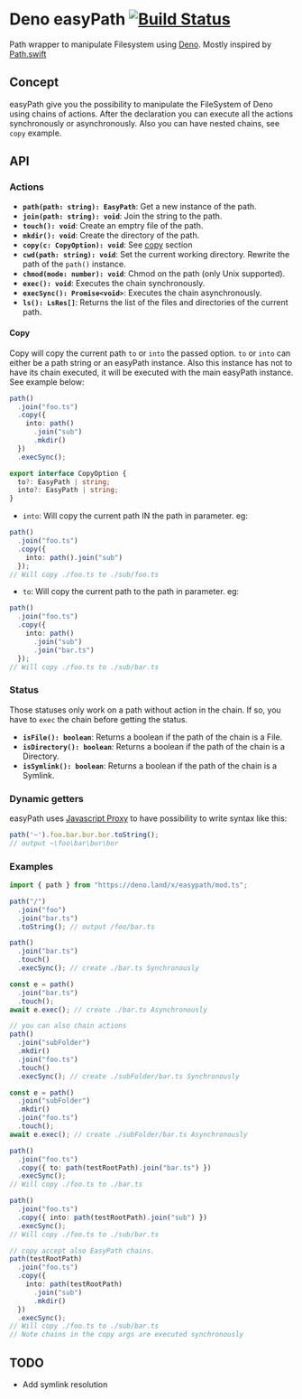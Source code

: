 # Deno easyPath [![Build Status](https://travis-ci.org/zekth/deno_easypath.svg?branch=master)](https://travis-ci.org/zekth/deno_easypath)

Path wrapper to manipulate Filesystem using [Deno](https://github.com/denoland/deno). Mostly inspired by [Path.swift](https://github.com/mxcl/Path.swift)

## Concept

easyPath give you the possibility to manipulate the FileSystem of Deno using chains of actions. After the declaration you can execute all the actions synchronously or asynchronously. Also you can have nested chains, see `copy` example.

## API

### Actions

- **`path(path: string): EasyPath`**: Get a new instance of the path.
- **`join(path: string): void`**: Join the string to the path.
- **`touch(): void`**: Create an emptry file of the path.
- **`mkdir(): void`**: Create the directory of the path.
- **`copy(c: CopyOption): void`**: See [copy](#Copy) section
- **`cwd(path: string): void`**: Set the current working directory. Rewrite the path of the `path()` instance.
- **`chmod(mode: number): void`**: Chmod on the path (only Unix supported).
- **`exec(): void`**: Executes the chain synchronously.
- **`execSync(): Promise<void>`**: Executes the chain asynchronously.
- **`ls(): LsRes[]`**: Returns the list of the files and directories of the current path.

#### Copy

Copy will copy the current path `to` or `into` the passed option. `to` or `into` can either be a path string or an easyPath instance. Also this instance has not to have its chain executed, it will be executed with the main easyPath instance. See example below:

```ts
path()
  .join("foo.ts")
  .copy({
    into: path()
      .join("sub")
      .mkdir()
  })
  .execSync();
```

```ts
export interface CopyOption {
  to?: EasyPath | string;
  into?: EasyPath | string;
}
```

- `into`: Will copy the current path IN the path in parameter. eg:

```ts
path()
  .join("foo.ts")
  .copy({
    into: path().join("sub")
  });
// Will copy ./foo.ts to ./sub/foo.ts
```

- `to`: Will copy the current path to the path in parameter. eg:

```ts
path()
  .join("foo.ts")
  .copy({
    into: path()
      .join("sub")
      .join("bar.ts")
  });
// Will copy ./foo.ts to ./sub/bar.ts
```

### Status

Those statuses only work on a path without action in the chain. If so, you have to `exec` the chain before getting the status.

- **`isFile(): boolean`**: Returns a boolean if the path of the chain is a File.
- **`isDirectory(): boolean`**: Returns a boolean if the path of the chain is a Directory.
- **`isSymlink(): boolean`**: Returns a boolean if the path of the chain is a Symlink.

### Dynamic getters

easyPath uses [Javascript Proxy](https://developer.mozilla.org/en-US/docs/Web/JavaScript/Reference/Global_Objects/Proxy) to have possibility to write syntax like this:
```ts
path('~').foo.bar.bur.bor.toString();
// output ~\foo\bar\bur\bor
```

### Examples

```ts
import { path } from "https://deno.land/x/easypath/mod.ts";

path("/")
  .join("foo")
  .join("bar.ts")
  .toString(); // output /foo/bar.ts

path()
  .join("bar.ts")
  .touch()
  .execSync(); // create ./bar.ts Synchronously

const e = path()
  .join("bar.ts")
  .touch();
await e.exec(); // create ./bar.ts Asynchronously

// you can also chain actions
path()
  .join("subFolder")
  .mkdir()
  .join("foo.ts")
  .touch()
  .execSync(); // create ./subFolder/bar.ts Synchronously

const e = path()
  .join("subFolder")
  .mkdir()
  .join("foo.ts")
  .touch();
await e.exec(); // create ./subFolder/bar.ts Asynchronously

path()
  .join("foo.ts")
  .copy({ to: path(testRootPath).join("bar.ts") })
  .execSync();
// Will copy ./foo.ts to ./bar.ts

path()
  .join("foo.ts")
  .copy({ into: path(testRootPath).join("sub") })
  .execSync();
// Will copy ./foo.ts to ./sub/bar.ts

// copy accept also EasyPath chains.
path(testRootPath)
  .join("foo.ts")
  .copy({
    into: path(testRootPath)
      .join("sub")
      .mkdir()
  })
  .execSync();
// Will copy ./foo.ts to ./sub/bar.ts
// Note chains in the copy args are executed synchronously
```

## TODO

- Add symlink resolution
